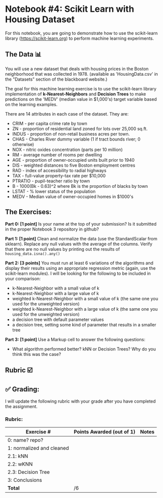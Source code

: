 # Notebook #4: Scikit Learn with Housing Dataset

For this notebook, you are going to demonstrate how to use the scikit-learn library (https://scikit-learn.org) to perform machine learning experiments. 
## The Data :bar_chart: 
You will use a new dataset that deals with housing prices in the Boston neighborhood that was collected in 1978. (available as 'HousingData.csv' in the "Datasets" section of the blackboard website.) 

The goal for this machine learning exercise is to use the scikit-learn library implementation of **k-Nearest-Neighbors** and **Decision Trees** to make predictions on the 'MEDV' (median value in $1,000's) target variable based on the learning examples. 

There are 14 attributes in each case of the dataset. They are:
* CRIM - per capita crime rate by town
* ZN - proportion of residential land zoned for lots over 25,000 sq.ft.
* INDUS - proportion of non-retail business acres per town.
* CHAS - Charles River dummy variable (1 if tract bounds river; 0 otherwise)
* NOX - nitric oxides concentration (parts per 10 million)
* RM - average number of rooms per dwelling
* AGE - proportion of owner-occupied units built prior to 1940
* DIS - weighted distances to five Boston employment centres
* RAD - index of accessibility to radial highways
* TAX - full-value property-tax rate per $10,000
* PTRATIO - pupil-teacher ratio by town
* B - 1000(Bk - 0.63)^2 where Bk is the proportion of blacks by town
* LSTAT - % lower status of the population
* MEDV - Median value of owner-occupied homes in $1000's

## The Exercises:
**Part 0: [1 point]** Is your name at the top of your submission? Is it submitted in the proper Notebook 3 repository in github?

**Part 1: [1 point]** Clean and normalize the data (use the StandardScalar from sklearn). Replace any null values with the average of the columns. Verify that there are no null values by printing out the results of `housing_data.isna().any()`

**Part 2: [3 points]** You must run at least 6 variations of the algorithms and display their results using an appropriate regression metric (again, use the scikit-learn modules). I will be looking for the following to be included in your comparison:
* k-Nearest-Neighbor with a small value of k
* k-Nearest-Neighbor with a large value of k
* weighted k-Nearest-Neighbor with a small value of k (the same one you used for the unweighted version)
* weighted k-Nearest-Neighbor with a large value of k (the same one you used for the unweighted version)
* a decision tree with default parameter values
* a decision tree, setting some kind of parameter that results in a smaller tree 

**Part 3: [1 point]** Use a Markup cell to answer the following questions:
* What algorithm performed better? kNN or Decision Trees? Why do you think this was the case?

## Rubric :ballot_box_with_check:

## :white_check_mark: Grading: 
I will update the following rubric with your grade after you have completed the assignment.
### Rubric:
| Exercise #  | Points Awarded (out of 1)  | Notes |
| --------- | ------------------- | --------- |
| 0: name? repo?            |        |    |
| 1: normalized and cleaned |        |    |
| 2.1: kNN                  |        |    |
| 2.2: wKNN          |        |    | 
| 2.3: Decision Tree |        |    |
| 3: Conclusions     |        |    |
| <b>Total           |    /6 | </b>   |
